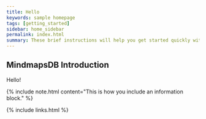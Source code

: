 ```yaml
---
title: Hello
keywords: sample homepage
tags: [getting_started]
sidebar: home_sidebar
permalink: index.html
summary: These brief instructions will help you get started quickly with the theme. The other topics in this help provide additional information and detail about working with other aspects of this theme and Jekyll.
---
```



## MindmapsDB Introduction

Hello!

{% include note.html content="This is how you include an information block." %}

{% include links.html %}